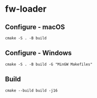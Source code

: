 # fw-loader

## Configure - macOS
~~~
cmake -S . -B build
~~~

## Configure - Windows
~~~
cmake -S . -B build -G "MinGW Makefiles"
~~~

## Build
~~~
cmake --build build -j16
~~~
